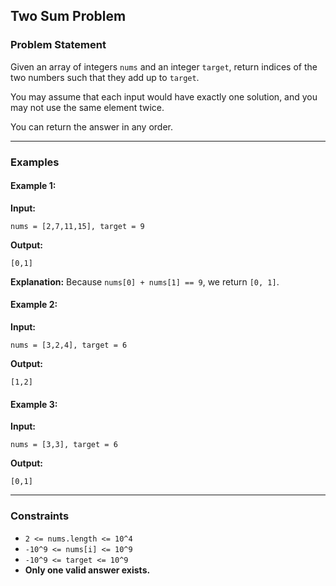 ## Two Sum Problem

### Problem Statement
Given an array of integers `nums` and an integer `target`, return indices of the two numbers such that they add up to `target`.

You may assume that each input would have exactly one solution, and you may not use the same element twice.

You can return the answer in any order.

---

### Examples

#### Example 1:
**Input:**
```plaintext
nums = [2,7,11,15], target = 9
```
**Output:**
```plaintext
[0,1]
```
**Explanation:** Because `nums[0] + nums[1] == 9`, we return `[0, 1]`.

#### Example 2:
**Input:**
```plaintext
nums = [3,2,4], target = 6
```
**Output:**
```plaintext
[1,2]
```

#### Example 3:
**Input:**
```plaintext
nums = [3,3], target = 6
```
**Output:**
```plaintext
[0,1]
```

---

### Constraints
- `2 <= nums.length <= 10^4`
- `-10^9 <= nums[i] <= 10^9`
- `-10^9 <= target <= 10^9`
- **Only one valid answer exists.**